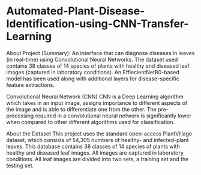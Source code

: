 # Automated-Plant-Disease-Identification-using-CNN-Transfer-Learning

About Project (Summary): 
An interface that can diagnose diseases in leaves (in real-time) using Convolutional Neural Networks.  The dataset used contains 38 classes of 14 species of plants with healthy and diseased leaf images (captured in laboratory conditions).  An EffiecientNetB0-based model has been used along with additional layers for disease-specific feature extractions.

Convolutional Neural Network (CNN)
CNN is a Deep Learning algorithm which takes in an input image, assigns importance to different aspects of the image and is able to differentiate one from the other. The pre-processing required in a convolutional neural network is significantly lower when compared to other different algorithms used for classification.

About the Dataset
This project uses the standard open-access PlantVillage dataset, which consists of 54,305 numbers of healthy- and infected-plant leaves. This database contains 38 classes of 14 species of plants with healthy and diseased leaf images. All images are captured in laboratory conditions. All leaf images are divided into two sets, a training set and the testing set. 


